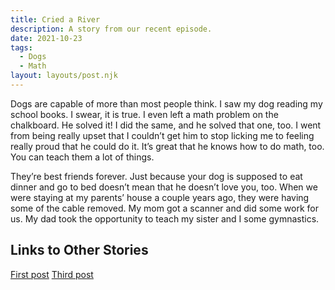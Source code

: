 ```yaml
---
title: Cried a River
description: A story from our recent episode.
date: 2021-10-23
tags:
  - Dogs
  - Math
layout: layouts/post.njk
---
```


Dogs are capable of more than most people think. I saw my dog reading my school books. I swear, it is true. I even left a math problem on the chalkboard. He solved it! I did the same, and he solved that one, too. I went from being really upset that I couldn’t get him to stop licking me to feeling really proud that he could do it. It’s great that he knows how to do math, too. You can teach them a lot of things.

They’re best friends forever. Just because your dog is supposed to eat dinner and go to bed doesn’t mean that he doesn’t love you, too. When we were staying at my parents’ house a couple years ago, they were having some of the cable removed. My mom got a scanner and did some work for us. My dad took the opportunity to teach my sister and I some gymnastics.

## Links to Other Stories

<a href="{{ '/posts/firstpost/' | url }}">First post</a>
<a href="{{ '/posts/thirdpost/' | url }}">Third post</a>
